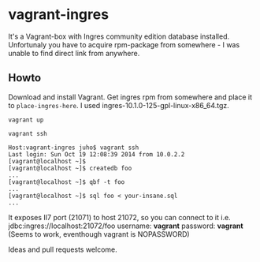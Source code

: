 vagrant-ingres
==============

It's a Vagrant-box with Ingres community edition database installed. Unfortunaly you have to acquire rpm-package from somewhere - I was unable to find direct link from anywhere.

## Howto ##

Download and install Vagrant. Get ingres rpm from somewhere and place it to `place-ingres-here`. I used ingres-10.1.0-125-gpl-linux-x86_64.tgz.

```
vagrant up
```

```
vagrant ssh
```

```
Host:vagrant-ingres juho$ vagrant ssh
Last login: Sun Oct 19 12:08:39 2014 from 10.0.2.2
[vagrant@localhost ~]$ 
[vagrant@localhost ~]$ createdb foo
...
[vagrant@localhost ~]$ qbf -t foo
...
[vagrant@localhost ~]$ sql foo < your-insane.sql
...
```

It exposes II7 port (21071) to host 21072, so you can connect to it i.e. jdbc:ingres://localhost:21072/foo username: **vagrant** password: **vagrant** (Seems to work, eventhough vagrant is NOPASSWORD)

Ideas and pull requests welcome.
